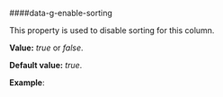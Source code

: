 ﻿####data-g-enable-sorting

This property is used to disable sorting for this column.

**Value:** *true* or *false*.

**Default value:** *true*.

**Example**:
<!--Start the highlighter-->
<pre class="brush: html">
	<column data-g-member="Name" data-g-enable-sorting = "false"> </column>
</pre>
##### 
<script type="text/javascript">
    SyntaxHighlighter.highlight();
</script>